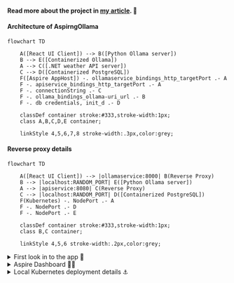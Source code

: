 #### Read more about the project in [my article](https://cynicdog.github.io/posts/azure-aspire-with-containerized-ollama/). 📰

#### Architecture of AspirngOllama 
``` mermaid
flowchart TD
    
    A([React UI Client]) --> B([Python Ollama server])
    B --> E([Containerized Ollama])
    A --> C([.NET weather API server])
    C --> D([Containerized PostgreSQL])
    F([Aspire AppHost]) -. ollamaservice_bindings_http_targetPort .- A
    F -. apiservice_bindings_http_targetPort .- A
    F -. connectionString .- C
    F -. ollama_bindings_ollama-uri_url .- B
    F -. db credentials, init_d .- D
     
    classDef container stroke:#333,stroke-width:1px;
    class A,B,C,D,E container;

    linkStyle 4,5,6,7,8 stroke-width:.3px,color:grey;
```

#### Reverse proxy details
```mermaid
flowchart TD
    
    A([React UI Client]) --> |ollamaservice:8000| B(Reverse Proxy)
    B --> |localhost:RANDOM_PORT| E([Python Ollama server])
    A --> |apiservice:8080| C(Reverse Proxy)
    C --> |localhost:RANDOM_PORT| D([Containerized PostgreSQL])
    F(Kubernetes) -. NodePort .- A 
    F -. NodePort .- D
    F -. NodePort .- E

    classDef container stroke:#333,stroke-width:1px;
    class B,C container;

    linkStyle 4,5,6 stroke-width:.2px,color:grey;
```

<details>
  <summary>First look in to the app 👀</summary>
  <img src="https://github.com/user-attachments/assets/0411f62d-2976-4c6d-a5a4-a42440a33013"></img>
</details>

<details>
  <summary>Aspire Dashboard 👨‍🏫</summary>
  <img src="https://github.com/user-attachments/assets/b558e398-d955-4ccd-afbb-6a529416298e"></img>
</details>

<details>
  <summary>Local Kubernetes deployment details ⚓</summary>
  <img src="https://github.com/user-attachments/assets/9db18082-ad24-4e12-ab2b-33093cfb7f89"></img>
</details>
